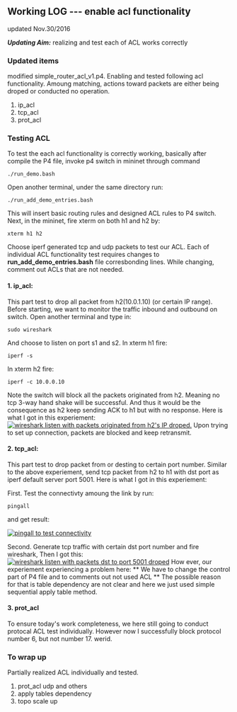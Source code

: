 ## Working LOG --- enable acl functionality
updated Nov.30/2016

___Updating Aim:___ realizing and test each of ACL works correctly
### Updated items
modified simple_router_acl_v1.p4. Enabling and tested following acl functionality. Amoung matching, actions toward packets are either being droped or conducted no operation.

1. ip_acl 
2. tcp_acl 
3. prot_acl 

### Testing ACL
To test the each acl functionality is correctly working, basically after compile the P4 file, invoke p4 switch in mininet through command
```
./run_demo.bash
```
Open another terminal, under the same directory run:
```
./run_add_demo_entries.bash
```
This will insert basic routing rules and designed ACL rules to P4 switch.
Next, in the mininet, fire xterm on both h1 and h2 by:
```
xterm h1 h2
```
Choose iperf generated tcp and udp packets to test our ACL. 
Each of individual ACL functionality test requires changes to **run_add_demo_entries.bash** file corresbonding lines. While changing, comment out ACLs that are not needed.

#### 1. ip_acl: 
This part test to drop all packet from h2(10.0.1.10) (or certain IP range). 
Before starting, we want to monitor the traffic inbound and outbound on switch. Open another terminal and type in:
```shell
sudo wireshark
```
And choose to listen on port s1 and s2.
In xterm h1 fire:
```
iperf -s
```
In xterm h2 fire:
```
iperf -c 10.0.0.10
```
Note the switch will block all the packets originated from h2. Meaning no tcp 3-way hand shake will be successful. And thus it would be the consequence as h2 keep sending ACK to h1 but with no response. Here is what I got in this experiement: 
[![wireshark listen with packets originated from h2's IP droped.](https://s14.postimg.org/yxpinbdip/ip_acl.jpg)](https://postimg.org/image/e0tainfhp/)
Upon trying to set up connection, packets are blocked and keep retransmit. 
#### 2. tcp_acl:
This part test to drop packet from or desting to certain port number. Similar to the above experiement, send tcp packet from h2 to h1 with dst port as iperf default server port 5001. Here is what I got in this experiement:

First. Test the connectivty amoung the link by run:
```
pingall
```
and get result:

[![pingall to test connectivity](https://s12.postimg.org/g8h1phtst/20161130205719.jpg)](https://postimg.org/image/z0swt2q6x/)

Second. Generate tcp traffic with certain dst port number and fire wireshark, Then I got this:
[![wireshark listen with packets dst to port 5001 droped](https://s14.postimg.org/yqkrgopip/20161130234920.png)](https://postimg.org/image/j53fwqdkd/)
How ever, our experiement experiencing a problem here: ** We have to change the control part of P4 file and to comments out not used ACL ** The possible reason for that is table dependency are not clear and here we just used simple sequential apply table method. 

#### 3. prot_acl
To ensure today's work completeness, we here still going to conduct protocal ACL test individually. 
However now I successfully block protocol number 6, but not number 17. werid.

### To wrap up
Partially realized ACL individually and tested.
1. prot_acl udp and others
2. apply tables dependency
3. topo scale up
